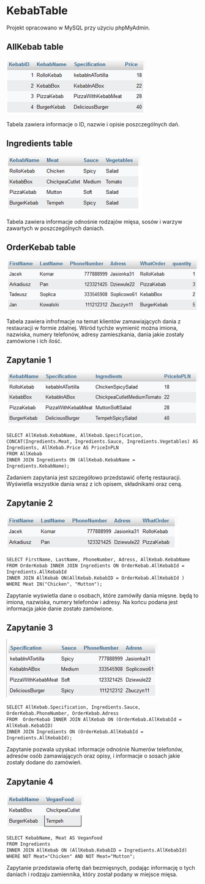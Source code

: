 # KebabTable

Projekt opracowano w MySQL przy użyciu phpMyAdmin.

## AllKebab table

![](/AllKebab.png)

Tabela zawiera informacje o ID, nazwie i opisie poszczególnych dań.

## Ingredients table

![](/Ingredients.png)

Tabela zawiera informacje odnośnie rodzajów mięsa, sosów i warzyw zawartych w poszczególnych daniach.

## OrderKebab table

![](/OrderKebab.png)

Tabela zawiera infrofmacje na temat klientów zamawiających dania z restauracji w formie zdalnej. Wśród tychże wymienić można imiona, nazwiska, numery telefonów, adresy zamieszkania, dania jakie zostały zamówione i ich ilość.

## Zapytanie 1

![](/QuestionOne.png)

```
SELECT AllKebab.KebabName, AllKebab.Specification, CONCAT(Ingredients.Meat, Ingredients.Sauce, Ingredients.Vegetables) AS Ingredients, AllKebab.Price AS PriceInPLN
FROM AllKebab
INNER JOIN Ingredients ON (AllKebab.KebabName = Ingredients.KebabName);
```

Zadaniem zapytania jest szczegółowo przedstawić ofertę restauracji. Wyświetla wszystkie dania wraz z ich opisem, składnikami oraz ceną.

## Zapytanie 2

![](/QuestionTwo.png)

```
SELECT FirstName, LastName, PhoneNumber, Adress, AllKebab.KebabName
FROM OrderKebab INNER JOIN Ingredients ON OrderKebab.AllKebabId = Ingredients.AllKebabId
INNER JOIN AllKebab ON(AllKebab.KebabID = OrderKebab.AllKebabId )
WHERE Meat IN("Chicken", "Mutton");
```

Zapytanie wyświetla dane o osobach, które zamówiły dania mięsne. będą to imiona, nazwiska, numery telefonów i adresy. Na końcu podana jest informacja jakie danie zostało zamówione.

## Zapytanie 3

![](/QuestionThree.png)

```
SELECT AllKebab.Specification, Ingredients.Sauce, OrderKebab.PhoneNumber, OrderKebab.Adress
FROM  OrderKebab INNER JOIN AllKebab ON (OrderKebab.AllKebabId = AllKebab.KebabID)
INNER JOIN Ingredients ON (OrderKebab.AllKebabId = Ingredients.AllKebabId);
```

Zapytanie pozwala uzyskać informacje odnośnie Numerów telefonów, adresów osób zamawiających oraz opisy, i informacje o sosach jakie zostały dodane do zamówień.

## Zapytanie 4

![](/QuestionFour.png)

```
SELECT KebabName, Meat AS VeganFood
FROM Ingredients
INNER JOIN AllKebab ON (AllKebab.KebabID = Ingredients.AllKebabId)
WHERE NOT Meat="Chicken" AND NOT Meat="Mutton";
```

Zapytanie przedstawia ofertę dań bezmięsnych, podając informację o tych daniach i rodzaju zamiennika, który został podany w miejsce mięsa.
